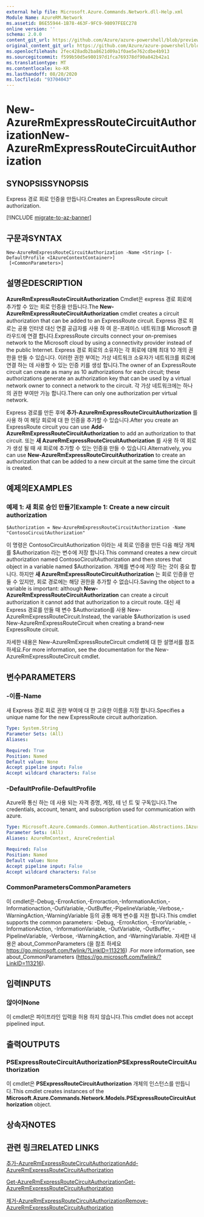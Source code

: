 ```yaml
---
external help file: Microsoft.Azure.Commands.Network.dll-Help.xml
Module Name: AzureRM.Network
ms.assetid: B6E55944-1B78-463F-9FC9-98097FEEC278
online version: ''
schema: 2.0.0
content_git_url: https://github.com/Azure/azure-powershell/blob/preview/src/ResourceManager/Network/Commands.Network/help/New-AzureRmExpressRouteCircuitAuthorization.md
original_content_git_url: https://github.com/Azure/azure-powershell/blob/preview/src/ResourceManager/Network/Commands.Network/help/New-AzureRmExpressRouteCircuitAuthorization.md
ms.openlocfilehash: 2fec428adb2ba8621d09a1f0ae5e762cdbe4b913
ms.sourcegitcommit: f599b50d5e980197d1fca769378df90a842b42a1
ms.translationtype: MT
ms.contentlocale: ko-KR
ms.lasthandoff: 08/20/2020
ms.locfileid: "93704043"
---
```

# <span data-ttu-id="34ac0-101">New-AzureRmExpressRouteCircuitAuthorization</span><span class="sxs-lookup"><span data-stu-id="34ac0-101">New-AzureRmExpressRouteCircuitAuthorization</span></span>

## <span data-ttu-id="34ac0-102">SYNOPSIS</span><span class="sxs-lookup"><span data-stu-id="34ac0-102">SYNOPSIS</span></span>
<span data-ttu-id="34ac0-103">Express 경로 회로 인증을 만듭니다.</span><span class="sxs-lookup"><span data-stu-id="34ac0-103">Creates an ExpressRoute circuit authorization.</span></span>

[!INCLUDE [migrate-to-az-banner](../../includes/migrate-to-az-banner.md)]

## <span data-ttu-id="34ac0-104">구문과</span><span class="sxs-lookup"><span data-stu-id="34ac0-104">SYNTAX</span></span>

```
New-AzureRmExpressRouteCircuitAuthorization -Name <String> [-DefaultProfile <IAzureContextContainer>]
 [<CommonParameters>]
```

## <span data-ttu-id="34ac0-105">설명은</span><span class="sxs-lookup"><span data-stu-id="34ac0-105">DESCRIPTION</span></span>
<span data-ttu-id="34ac0-106">**AzureRmExpressRouteCircuitAuthorization** Cmdlet은 express 경로 회로에 추가할 수 있는 회로 인증을 만듭니다.</span><span class="sxs-lookup"><span data-stu-id="34ac0-106">The **New-AzureRmExpressRouteCircuitAuthorization** cmdlet creates a circuit authorization that can be added to an ExpressRoute circuit.</span></span> <span data-ttu-id="34ac0-107">Express 경로 회로는 공용 인터넷 대신 연결 공급자를 사용 하 여 온-프레미스 네트워크를 Microsoft 클라우드에 연결 합니다.</span><span class="sxs-lookup"><span data-stu-id="34ac0-107">ExpressRoute circuits connect your on-premises network to the Microsoft cloud by using a connectivity provider instead of the public Internet.</span></span> <span data-ttu-id="34ac0-108">Express 경로 회로의 소유자는 각 회로에 대해 최대 10 개의 권한을 만들 수 있습니다. 이러한 권한 부여는 가상 네트워크 소유자가 네트워크를 회로에 연결 하는 데 사용할 수 있는 인증 키를 생성 합니다.</span><span class="sxs-lookup"><span data-stu-id="34ac0-108">The owner of an ExpressRoute circuit can create as many as 10 authorizations for each circuit; these authorizations generate an authorization key that can be used by a virtual network owner to connect a network to the circuit.</span></span> <span data-ttu-id="34ac0-109">각 가상 네트워크에는 하나의 권한 부여만 가능 합니다.</span><span class="sxs-lookup"><span data-stu-id="34ac0-109">There can only one authorization per virtual network.</span></span>

<span data-ttu-id="34ac0-110">Express 경로를 만든 후에 **추가-AzureRmExpressRouteCircuitAuthorization** 를 사용 하 여 해당 회로에 대 한 인증을 추가할 수 있습니다.</span><span class="sxs-lookup"><span data-stu-id="34ac0-110">After you create an ExpressRoute circuit you can use **Add-AzureRmExpressRouteCircuitAuthorization** to add an authorization to that circuit.</span></span>
<span data-ttu-id="34ac0-111">또는 **새 AzureRmExpressRouteCircuitAuthorization** 를 사용 하 여 회로가 생성 될 때 새 회로에 추가할 수 있는 인증을 만들 수 있습니다.</span><span class="sxs-lookup"><span data-stu-id="34ac0-111">Alternatively, you can use **New-AzureRmExpressRouteCircuitAuthorization** to create an authorization that can be added to a new circuit at the same time the circuit is created.</span></span>

## <span data-ttu-id="34ac0-112">예제의</span><span class="sxs-lookup"><span data-stu-id="34ac0-112">EXAMPLES</span></span>

### <span data-ttu-id="34ac0-113">예제 1: 새 회로 승인 만들기</span><span class="sxs-lookup"><span data-stu-id="34ac0-113">Example 1: Create a new circuit authorization</span></span>
```
$Authorization = New-AzureRmExpressRouteCircuitAuthorization -Name "ContosoCircuitAuthorization"
```

<span data-ttu-id="34ac0-114">이 명령은 ContosoCircuitAuthorization 이라는 새 회로 인증을 만든 다음 해당 개체를 $Authorization 라는 변수에 저장 합니다.</span><span class="sxs-lookup"><span data-stu-id="34ac0-114">This command creates a new circuit authorization named ContosoCircuitAuthorization and then stores that object in a variable named $Authorization.</span></span> <span data-ttu-id="34ac0-115">개체를 변수에 저장 하는 것이 중요 합니다. 하지만 **새 AzureRmExpressRouteCircuitAuthorization** 는 회로 인증을 만들 수 있지만, 회로 경로에는 해당 권한을 추가할 수 없습니다.</span><span class="sxs-lookup"><span data-stu-id="34ac0-115">Saving the object to a variable is important: although **New-AzureRmExpressRouteCircuitAuthorization** can create a circuit authorization it cannot add that authorization to a circuit route.</span></span> <span data-ttu-id="34ac0-116">대신 새 Express 경로를 만들 때 변수 $Authorization를 사용 New-AzureRmExpressRouteCircuit.</span><span class="sxs-lookup"><span data-stu-id="34ac0-116">Instead, the variable $Authorization is used New-AzureRmExpressRouteCircuit when creating a brand-new ExpressRoute circuit.</span></span>

<span data-ttu-id="34ac0-117">자세한 내용은 New-AzureRmExpressRouteCircuit cmdlet에 대 한 설명서를 참조 하세요.</span><span class="sxs-lookup"><span data-stu-id="34ac0-117">For more information, see the documentation for the New-AzureRmExpressRouteCircuit cmdlet.</span></span>

## <span data-ttu-id="34ac0-118">변수</span><span class="sxs-lookup"><span data-stu-id="34ac0-118">PARAMETERS</span></span>

### <span data-ttu-id="34ac0-119">-이름</span><span class="sxs-lookup"><span data-stu-id="34ac0-119">-Name</span></span>
<span data-ttu-id="34ac0-120">새 Express 경로 회로 권한 부여에 대 한 고유한 이름을 지정 합니다.</span><span class="sxs-lookup"><span data-stu-id="34ac0-120">Specifies a unique name for the new ExpressRoute circuit authorization.</span></span>

```yaml
Type: System.String
Parameter Sets: (All)
Aliases: 

Required: True
Position: Named
Default value: None
Accept pipeline input: False
Accept wildcard characters: False
```

### <span data-ttu-id="34ac0-121">-DefaultProfile</span><span class="sxs-lookup"><span data-stu-id="34ac0-121">-DefaultProfile</span></span>
<span data-ttu-id="34ac0-122">Azure와 통신 하는 데 사용 되는 자격 증명, 계정, 테 넌 트 및 구독입니다.</span><span class="sxs-lookup"><span data-stu-id="34ac0-122">The credentials, account, tenant, and subscription used for communication with azure.</span></span>

```yaml
Type: Microsoft.Azure.Commands.Common.Authentication.Abstractions.IAzureContextContainer
Parameter Sets: (All)
Aliases: AzureRmContext, AzureCredential

Required: False
Position: Named
Default value: None
Accept pipeline input: False
Accept wildcard characters: False
```

### <span data-ttu-id="34ac0-123">CommonParameters</span><span class="sxs-lookup"><span data-stu-id="34ac0-123">CommonParameters</span></span>
<span data-ttu-id="34ac0-124">이 cmdlet은-Debug,-ErrorAction,-Erroraction,-InformationAction,-Informationaction,-OutVariable,-OutBuffer,-PipelineVariable,-Verbose,-WarningAction,-WarningVariable 등의 공통 매개 변수를 지원 합니다.</span><span class="sxs-lookup"><span data-stu-id="34ac0-124">This cmdlet supports the common parameters: -Debug, -ErrorAction, -ErrorVariable, -InformationAction, -InformationVariable, -OutVariable, -OutBuffer, -PipelineVariable, -Verbose, -WarningAction, and -WarningVariable.</span></span> <span data-ttu-id="34ac0-125">자세한 내용은 about_CommonParameters (을 참조 하세요 https://go.microsoft.com/fwlink/?LinkID=113216) .</span><span class="sxs-lookup"><span data-stu-id="34ac0-125">For more information, see about_CommonParameters (https://go.microsoft.com/fwlink/?LinkID=113216).</span></span>

## <span data-ttu-id="34ac0-126">입력</span><span class="sxs-lookup"><span data-stu-id="34ac0-126">INPUTS</span></span>

### <span data-ttu-id="34ac0-127">않아야</span><span class="sxs-lookup"><span data-stu-id="34ac0-127">None</span></span>
<span data-ttu-id="34ac0-128">이 cmdlet은 파이프라인 입력을 허용 하지 않습니다.</span><span class="sxs-lookup"><span data-stu-id="34ac0-128">This cmdlet does not accept pipelined input.</span></span>

## <span data-ttu-id="34ac0-129">출력</span><span class="sxs-lookup"><span data-stu-id="34ac0-129">OUTPUTS</span></span>

### <span data-ttu-id="34ac0-130">PSExpressRouteCircuitAuthorization</span><span class="sxs-lookup"><span data-stu-id="34ac0-130">PSExpressRouteCircuitAuthorization</span></span>
<span data-ttu-id="34ac0-131">이 cmdlet은 **PSExpressRouteCircuitAuthorization** 개체의 인스턴스를 만듭니다.</span><span class="sxs-lookup"><span data-stu-id="34ac0-131">This cmdlet creates instances of the **Microsoft.Azure.Commands.Network.Models.PSExpressRouteCircuitAuthorization** object.</span></span>

## <span data-ttu-id="34ac0-132">상속자</span><span class="sxs-lookup"><span data-stu-id="34ac0-132">NOTES</span></span>

## <span data-ttu-id="34ac0-133">관련 링크</span><span class="sxs-lookup"><span data-stu-id="34ac0-133">RELATED LINKS</span></span>

[<span data-ttu-id="34ac0-134">추가-AzureRmExpressRouteCircuitAuthorization</span><span class="sxs-lookup"><span data-stu-id="34ac0-134">Add-AzureRmExpressRouteCircuitAuthorization</span></span>](./Add-AzureRmExpressRouteCircuitAuthorization.md)

[<span data-ttu-id="34ac0-135">Get-AzureRmExpressRouteCircuitAuthorization</span><span class="sxs-lookup"><span data-stu-id="34ac0-135">Get-AzureRmExpressRouteCircuitAuthorization</span></span>](./Get-AzureRmExpressRouteCircuitAuthorization.md)

[<span data-ttu-id="34ac0-136">제거-AzureRmExpressRouteCircuitAuthorization</span><span class="sxs-lookup"><span data-stu-id="34ac0-136">Remove-AzureRmExpressRouteCircuitAuthorization</span></span>](./Remove-AzureRmExpressRouteCircuitAuthorization.md)

